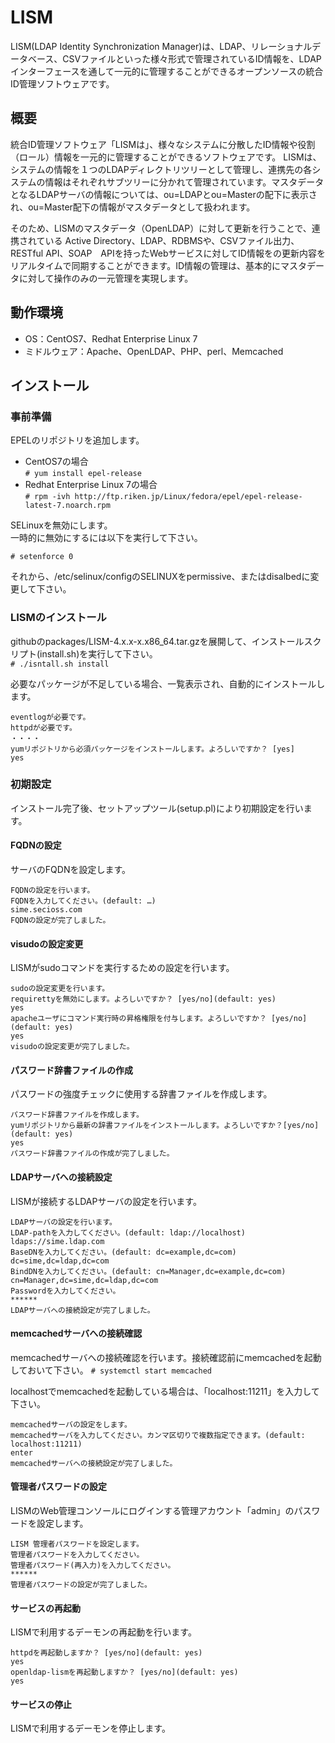 # LISM
LISM(LDAP Identity Synchronization Manager)は、LDAP、リレーショナルデータベース、CSVファイルといった様々形式で管理されているID情報を、LDAPインターフェースを通して一元的に管理することができるオープンソースの統合ID管理ソフトウェアです。

## 概要
統合ID管理ソフトウェア「LISMは」、様々なシステムに分散したID情報や役割（ロール）情報を一元的に管理することができるソフトウェアです。
LISMは、システムの情報を１つのLDAPディレクトリツリーとして管理し、連携先の各システムの情報はそれぞれサブツリーに分かれて管理されています。マスタデータとなるLDAPサーバの情報については、ou=LDAPとou=Masterの配下に表示され、ou=Master配下の情報がマスタデータとして扱われます。

そのため、LISMのマスタデータ（OpenLDAP）に対して更新を行うことで、連携されている Active Directory、LDAP、RDBMSや、CSVファイル出力、RESTful API、SOAP　APIを持ったWebサービスに対してID情報をの更新内容をリアルタイムで同期することができます。ID情報の管理は、基本的にマスタデータに対して操作のみの一元管理を実現します。

## 動作環境
* OS：CentOS7、Redhat Enterprise Linux 7
* ミドルウェア：Apache、OpenLDAP、PHP、perl、Memcached

## インストール
### 事前準備
EPELのリポジトリを追加します。
* CentOS7の場合  
`# yum install epel-release`
* Redhat Enterprise Linux 7の場合  
`# rpm -ivh http://ftp.riken.jp/Linux/fedora/epel/epel-release-latest-7.noarch.rpm`

SELinuxを無効にします。  
一時的に無効にするには以下を実行して下さい。

`# setenforce 0`

それから、/etc/selinux/configのSELINUXをpermissive、またはdisalbedに変更して下さい。

### LISMのインストール
githubのpackages/LISM-4.x.x-x.x86_64.tar.gzを展開して、インストールスクリプト(install.sh)を実行して下さい。  
`# ./isntall.sh install`

必要なパッケージが不足している場合、一覧表示され、自動的にインストールします。

    eventlogが必要です。
    httpdが必要です。
    ・・・・
    yumリポジトリから必須パッケージをインストールします。よろしいですか？ [yes]
    yes

### 初期設定
インストール完了後、セットアップツール(setup.pl)により初期設定を行います。

#### FQDNの設定
サーバのFQDNを設定します。

    FQDNの設定を行います。
    FQDNを入力してください。(default: …) 
    sime.secioss.com
    FQDNの設定が完了しました。

#### visudoの設定変更
LISMがsudoコマンドを実行するための設定を行います。

    sudoの設定変更を行います。
    requirettyを無効にします。よろしいですか？ [yes/no](default: yes)
    yes
    apacheユーザにコマンド実行時の昇格権限を付与します。よろしいですか？ [yes/no](default: yes)
    yes
    visudoの設定変更が完了しました。

#### パスワード辞書ファイルの作成
パスワードの強度チェックに使用する辞書ファイルを作成します。

    パスワード辞書ファイルを作成します。
    yumリポジトリから最新の辞書ファイルをインストールします。よろしいですか？[yes/no](default: yes)
    yes
    パスワード辞書ファイルの作成が完了しました。

#### LDAPサーバへの接続設定
LISMが接続するLDAPサーバの設定を行います。

    LDAPサーバの設定を行います。
    LDAP-pathを入力してください。(default: ldap://localhost)
    ldaps://sime.ldap.com
    BaseDNを入力してください。(default: dc=example,dc=com)
    dc=sime,dc=ldap,dc=com
    BindDNを入力してください。(default: cn=Manager,dc=example,dc=com)
    cn=Manager,dc=sime,dc=ldap,dc=com
    Passwordを入力してください。
    ******
    LDAPサーバへの接続設定が完了しました。

#### memcachedサーバへの接続確認
memcachedサーバへの接続確認を行います。接続確認前にmemcachedを起動しておいて下さい。
`# systemctl start memcached`

localhostでmemcachedを起動している場合は、「localhost:11211」を入力して下さい。

    memcachedサーバの設定をします。
    memcachedサーバを入力してください。カンマ区切りで複数指定できます。(default: localhost:11211)
    enter
    memcachedサーバへの接続設定が完了しました。

#### 管理者パスワードの設定
LISMのWeb管理コンソールにログインする管理アカウント「admin」のパスワードを設定します。

    LISM 管理者パスワードを設定します。
    管理者パスワードを入力してください。
    管理者パスワード(再入力)を入力してください。
    ******
    管理者パスワードの設定が完了しました。

#### サービスの再起動
LISMで利用するデーモンの再起動を行います。

    httpdを再起動しますか？ [yes/no](default: yes)
    yes
    openldap-lismを再起動しますか？ [yes/no](default: yes)
    yes

#### サービスの停止
LISMで利用するデーモンを停止します。
